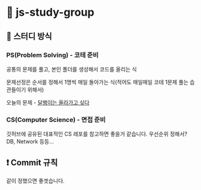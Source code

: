 # 🚀 js-study-group

## 📝 스터디 방식

### PS(Problem Solving) - 코테 준비
공통의 문제를 풀고, 본인 폴더를 생성해서 코드를 올리는 식 

문제선정은 순서를 정해서 1명씩 매일 돌아가는 식(적어도 매일매일 코테 1문제 풀는 습관들이기 위해서) 

오늘의 문제 - [달팽이는 올라가고 싶다](https://www.acmicpc.net/problem/2869)


### CS(Computer Science) - 면접 준비
깃허브에 공유된 대표적인 CS 레포를 참고하면 좋을거 같습니다. 우선순위 정해서? DB, Network 등등...


 
## ❗ Commit 규칙
같이 정했으면 좋겟습니다. 
